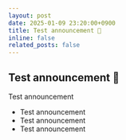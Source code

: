 ```yaml
---
layout: post
date: 2025-01-09 23:20:00+0900
title: Test announcement 🚧
inline: false
related_posts: false
---
```


**Test announcement** 🚧
---

Test announcement 
- Test announcement
- Test announcement
- Test announcement